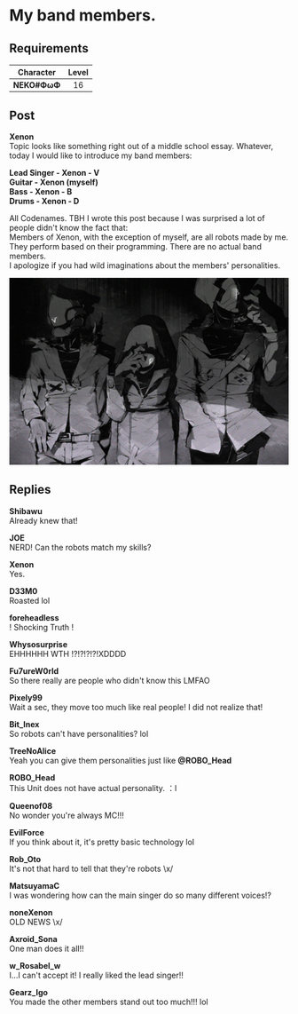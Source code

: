 # My band members.
## Requirements
| Character  |Level|
|------------|:---:|
|**NEKO#ΦωΦ**| 16  |

## Post
**Xenon**<br>
Topic looks like something right out of a middle school essay. Whatever, today I would like to introduce my band members:

**Lead Singer \- Xenon \- V<br>
Guitar \- Xenon (myself)<br>
Bass \- Xenon \- B<br>
Drums \- Xenon \- D**

All Codenames. TBH I wrote this post because I was surprised a lot of people didn't know the fact that:
<br>
Members of Xenon, with the exception of myself, are all robots made by me. They perform based on their programming. There are no actual band members.
<br>
I apologize if you had wild imaginations about the members' personalities.

![x0801.png](./attachments/x0801.png)
## Replies
**Shibawu**<br>
Already knew that!

**JOE**<br>
NERD! Can the robots match my skills?

**Xenon**<br>
Yes. 

**D33M0**<br>
Roasted lol

**foreheadless**<br>
! Shocking Truth !

**Whysosurprise**<br>
EHHHHHH WTH !?!?!?!?!XDDDD

**Fu7ureW0rld**<br>
So there really are people who didn't know this LMFAO

**Pixely99**<br>
Wait a sec, they move too much like real people! I did not realize that!

**Bit_Inex**<br>
So robots can't have personalities? lol

**TreeNoAlice**<br>
Yeah you can give them personalities just like **@ROBO\_Head**

**ROBO_Head**<br>
This Unit does not have actual personality. ：l

**Queenof08**<br>
No wonder you're always MC!!!

**EvilForce**<br>
If you think about it, it's pretty basic technology lol

**Rob_Oto**<br>
It's not that hard to tell that they're robots \\x/

**MatsuyamaC**<br>
I was wondering how can the main singer do so many different voices!?

**noneXenon**<br>
OLD NEWS \\x/

**Axroid_Sona**<br>
One man does it all!!

**w_Rosabel_w**<br>
I...I can't accept it! I really liked the lead singer!!

**Gearz_Igo**<br>
You made the other members stand out too much!!! lol


